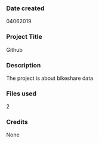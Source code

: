 ### Date created
04062019

### Project Title
Github

### Description
The project is about bikeshare data


### Files used
2

### Credits
None

